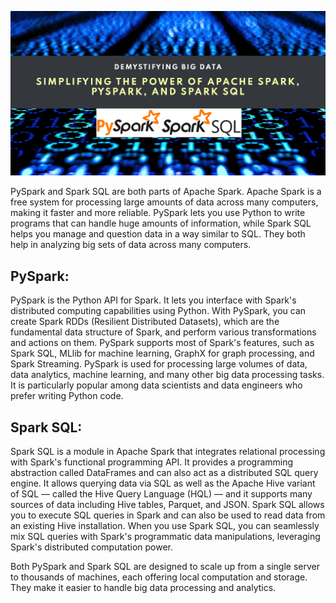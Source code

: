 <img src="https://github.com/sularaperera/PySpark-Spark-SQL/blob/main/images/banner.png"></img>

PySpark and Spark SQL are both parts of Apache Spark. Apache Spark is a free system for processing large amounts of data across many computers, making it faster and more reliable. PySpark lets you use Python to write programs that can handle huge amounts of information, while Spark SQL helps you manage and question data in a way similar to SQL. They both help in analyzing big sets of data across many computers.

## PySpark:
PySpark is the Python API for Spark. It lets you interface with Spark's distributed computing capabilities using Python. With PySpark, you can create Spark RDDs (Resilient Distributed Datasets), which are the fundamental data structure of Spark, and perform various transformations and actions on them. PySpark supports most of Spark's features, such as Spark SQL, MLlib for machine learning, GraphX for graph processing, and Spark Streaming. PySpark is used for processing large volumes of data, data analytics, machine learning, and many other big data processing tasks. It is particularly popular among data scientists and data engineers who prefer writing Python code.

## Spark SQL:
Spark SQL is a module in Apache Spark that integrates relational processing with Spark's functional programming API. It provides a programming abstraction called DataFrames and can also act as a distributed SQL query engine. It allows querying data via SQL as well as the Apache Hive variant of SQL — called the Hive Query Language (HQL) — and it supports many sources of data including Hive tables, Parquet, and JSON. Spark SQL allows you to execute SQL queries in Spark and can also be used to read data from an existing Hive installation. When you use Spark SQL, you can seamlessly mix SQL queries with Spark's programmatic data manipulations, leveraging Spark's distributed computation power.

Both PySpark and Spark SQL are designed to scale up from a single server to thousands of machines, each offering local computation and storage. They make it easier to handle big data processing and analytics.
